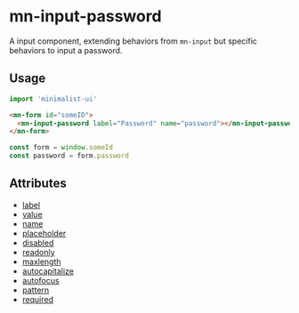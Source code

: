 # mn-input-password

A input component, extending behaviors from `mn-input` but specific behaviors to input a password.

## Usage

```js
import 'minimalist-ui'
```

```html
<mn-form id="someID">
  <mn-input-password label="Password" name="password"></mn-input-password>
</mn-form>
```

```js
const form = window.someId
const password = form.password
```

## Attributes

- [label](../input/#label)
- [value](../input/#value)
- [name](../input/#name)
- [placeholder](../input/#placeholder)
- [disabled](../input/#disabled)
- [readonly](../input/#readonly)
- [maxlength](../input/#maxlength)
- [autocapitalize](../input/#autocapitalize)
- [autofocus](../input/#autofocus)
- [pattern](../input/#pattern)
- [required](../input/#required)
